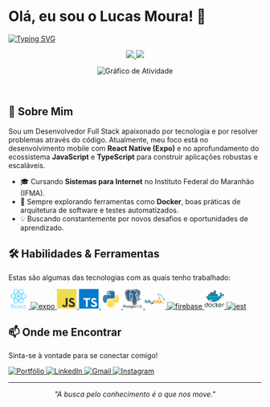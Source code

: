 # Olá, eu sou o Lucas Moura! 👋
<p align="left">
  <a href="https://git.io/typing-svg"><img src="https://readme-typing-svg.demolab.com?font=Fira+Code&weight=700&size=25&pause=1000&color=3398DB&center=false&vCenter=true&width=435&lines=Desenvolvedor+Full+Stack;Apaixonado+por+JavaScript+%26+TypeScript;Sempre+aprendendo+algo+novo" alt="Typing SVG" /></a>
</p>

<div align="center">
  <a href="https://github.com/lmoura00">
    <img height="180em" src="https://github-readme-stats.vercel.app/api?username=lmoura00&show_icons=true&theme=dracula&include_all_commits=true&count_private=true"/>
    <img height="180em" src="https://github-readme-stats.vercel.app/api/top-langs/?username=lmoura00&layout=compact&langs_count=7&theme=dracula"/>
  </a>
</div>

<p align="center">
  <img src="https://github-readme-activity-graph.vercel.app/graph?username=lmoura00&theme=dracula&hide_border=true&area=true" alt="Gráfico de Atividade"/>
</p>

<br>

## 🚀 Sobre Mim

Sou um Desenvolvedor Full Stack apaixonado por tecnologia e por resolver problemas através do código. Atualmente, meu foco está no desenvolvimento mobile com **React Native (Expo)** e no aprofundamento do ecossistema **JavaScript** e **TypeScript** para construir aplicações robustas e escaláveis.

- 🎓 Cursando **Sistemas para Internet** no Instituto Federal do Maranhão (IFMA).
- 🌱 Sempre explorando ferramentas como **Docker**, boas práticas de arquitetura de software e testes automatizados.
- 💡 Buscando constantemente por novos desafios e oportunidades de aprendizado.

## 🛠️ Habilidades & Ferramentas

Estas são algumas das tecnologias com as quais tenho trabalhado:

<p align="left">
  <a href="https://reactjs.org/" target="_blank" rel="noreferrer"> 
    <img src="https://raw.githubusercontent.com/devicons/devicon/master/icons/react/react-original-wordmark.svg" alt="react" width="40" height="40"/> 
  </a>
  <a href="https://expo.dev/" target="_blank" rel="noreferrer"> 
    <img src="https://avatars.githubusercontent.com/u/12504344?s=200&v=4" alt="expo" width="40" height="40"/> 
  </a>
  <a href="https://developer.mozilla.org/en-US/docs/Web/JavaScript" target="_blank" rel="noreferrer"> 
    <img src="https://raw.githubusercontent.com/devicons/devicon/master/icons/javascript/javascript-original.svg" alt="javascript" width="40" height="40"/> 
  </a> 
  <a href="https://www.typescriptlang.org/" target="_blank" rel="noreferrer"> 
    <img src="https://raw.githubusercontent.com/devicons/devicon/master/icons/typescript/typescript-original.svg" alt="typescript" width="40" height="40"/> 
  </a>
  <a href="https://www.python.org" target="_blank" rel="noreferrer"> 
    <img src="https://raw.githubusercontent.com/devicons/devicon/master/icons/python/python-original.svg" alt="python" width="40" height="40"/> 
  </a>
  <a href="https://www.postgresql.org" target="_blank" rel="noreferrer"> 
    <img src="https://raw.githubusercontent.com/devicons/devicon/master/icons/postgresql/postgresql-original-wordmark.svg" alt="postgresql" width="40" height="40"/> 
  </a> 
  <a href="https://www.mysql.com/" target="_blank" rel="noreferrer"> 
    <img src="https://raw.githubusercontent.com/devicons/devicon/master/icons/mysql/mysql-original-wordmark.svg" alt="mysql" width="40" height="40"/> 
  </a>
  <a href="https://firebase.google.com/" target="_blank" rel="noreferrer"> 
    <img src="https://www.vectorlogo.zone/logos/firebase/firebase-icon.svg" alt="firebase" width="40" height="40"/> 
  </a>
  <a href="https://www.docker.com/" target="_blank" rel="noreferrer"> 
    <img src="https://raw.githubusercontent.com/devicons/devicon/master/icons/docker/docker-original-wordmark.svg" alt="docker" width="40" height="40"/> 
  </a>
  <a href="https://jestjs.io" target="_blank" rel="noreferrer"> 
    <img src="https://www.vectorlogo.zone/logos/jestjsio/jestjsio-icon.svg" alt="jest" width="40" height="40"/> 
  </a>
</p>

## 📫 Onde me Encontrar

Sinta-se à vontade para se conectar comigo!

<p align="left">
  <a href="https://lmouraportfolio.vercel.app/">
    <img src="https://img.shields.io/badge/Portf%C3%B3lio-000000?style=for-the-badge&logo=vercel&logoColor=white" alt="Portfólio"/>
  </a>
  <a href="https://www.linkedin.com/in/lucas-moura-610579194/">
    <img src="https://img.shields.io/badge/LinkedIn-0077B5?style=for-the-badge&logo=linkedin&logoColor=white" alt="LinkedIn"/>
  </a>
  <a href="mailto:mobtimonapp@gmail.com">
    <img src="https://img.shields.io/badge/Gmail-D14836?style=for-the-badge&logo=gmail&logoColor=white" alt="Gmail"/>
  </a>
  <a href="https://www.instagram.com/lucas.m.galvao_/">
    <img src="https://img.shields.io/badge/Instagram-E4405F?style=for-the-badge&logo=instagram&logoColor=white" alt="Instagram"/>
  </a>
</p>

---
<p align="center">
  <em>"A busca pelo conhecimento é o que nos move."</em>
</p>
